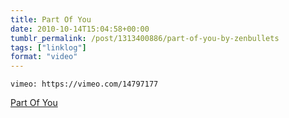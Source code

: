 ```yaml
---
title: Part Of You
date: 2010-10-14T15:04:58+00:00
tumblr_permalink: /post/1313400886/part-of-you-by-zenbullets
tags: ["linklog"]
format: "video"
---
```


`vimeo: https://vimeo.com/14797177`

[Part Of You][1]

[1]: https://vimeo.com/14797177
